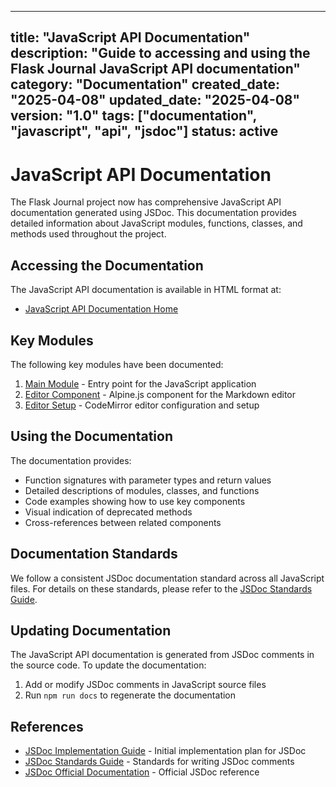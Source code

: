 ***

title: "JavaScript API Documentation"
description: "Guide to accessing and using the Flask Journal JavaScript API documentation"
category: "Documentation"
created\_date: "2025-04-08"
updated\_date: "2025-04-08"
version: "1.0"
tags: \["documentation", "javascript", "api", "jsdoc"]
status: active
--------------

# JavaScript API Documentation

The Flask Journal project now has comprehensive JavaScript API documentation generated using JSDoc. This documentation provides detailed information about JavaScript modules, functions, classes, and methods used throughout the project.

## Accessing the Documentation

The JavaScript API documentation is available in HTML format at:

- [JavaScript API Documentation Home](../js-api/index.html)

## Key Modules

The following key modules have been documented:

1. [Main Module](../js-api/module-main.html) - Entry point for the JavaScript application
2. [Editor Component](../js-api/module-editor_alpine-component.html) - Alpine.js component for the Markdown editor
3. [Editor Setup](../js-api/module-editor_setup.html) - CodeMirror editor configuration and setup

## Using the Documentation

The documentation provides:

- Function signatures with parameter types and return values
- Detailed descriptions of modules, classes, and functions
- Code examples showing how to use key components
- Visual indication of deprecated methods
- Cross-references between related components

## Documentation Standards

We follow a consistent JSDoc documentation standard across all JavaScript files. For details on these standards, please refer to the [JSDoc Standards Guide](./jsdoc-standards.md).

## Updating Documentation

The JavaScript API documentation is generated from JSDoc comments in the source code. To update the documentation:

1. Add or modify JSDoc comments in JavaScript source files
2. Run `npm run docs` to regenerate the documentation

## References

- [JSDoc Implementation Guide](../initial-planning/JSDoc-implementation.md) - Initial implementation plan for JSDoc
- [JSDoc Standards Guide](./jsdoc-standards.md) - Standards for writing JSDoc comments
- [JSDoc Official Documentation](https://jsdoc.app/) - Official JSDoc reference
